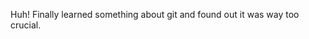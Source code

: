 Huh! Finally learned something about git and found out it was way too crucial.

<!---
notqc/notqc is a ✨ special ✨ repository because its `README.md` (this file) appears on your GitHub profile.
You can click the Preview link to take a look at your changes.
--->
